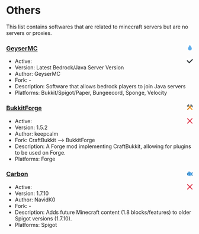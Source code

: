 # Others
This list contains softwares that are related to minecraft servers but are no servers or proxies.

### [<img style="float: right;" src="imgs/droplet.png" width="16"> GeyserMC](https://geysermc.org/)
  - Active: <img style="float: right;" src="imgs/heavy_check_mark.png" width="16">
  - Version: Latest Bedrock/Java Server Version
  - Author: GeyserMC
  - Fork: -
  - Description: Software that allows bedrock players to join Java servers
  - Platforms: Bukkit/Spigot/Paper, Bungeecord, Sponge, Velocity

### [<img style="float: right;" src="imgs/hammer_and_pick.png" width="16"> BukkitForge](https://github.com/keepcalm/BukkitForge) 
  - Active: <img style="float: right;" src="imgs/x.png" width="16">
  - Version: 1.5.2
  - Author: keepcalm
  - Fork: CraftBukkit --> BukkitForge
  - Description: A Forge mod implementing CraftBukkit, allowing for plugins to be used on Forge.
  - Platforms: Forge


### [<img style="float: right;" src="imgs/fish.png" width="16"> Carbon](https://www.spigotmc.org/resources/1258/) 
  - Active: <img style="float: right;" src="imgs/x.png" width="16">
  - Version: 1.7.10
  - Author: NavidK0
  - Fork: -
  - Description: Adds future Minecraft content (1.8 blocks/features) to older Spigot versions (1.7.10).
  - Platforms: Spigot

